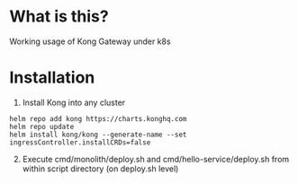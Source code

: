 # What is this?
Working usage of Kong Gateway under k8s

# Installation
1. Install Kong into any cluster
```shell script
helm repo add kong https://charts.konghq.com
helm repo update
helm install kong/kong --generate-name --set ingressController.installCRDs=false
```
2. Execute cmd/monolith/deploy.sh and cmd/hello-service/deploy.sh from within script directory (on deploy.sh level)
